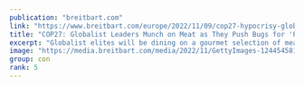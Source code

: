 ```yaml
---
publication: "breitbart.com"
link: "https://www.breitbart.com/europe/2022/11/09/cop27-hypocrisy-globalists-munch-down-on-meat-as-they-push-bug-diet-for-the-proles/"
title: "COP27: Globalist Leaders Munch on Meat as They Push Bugs for 'Proles'"
excerpt: "Globalist elites will be dining on a gourmet selection of meats, fish, and dairy at the UN's COP27 climate change conference in Egypt."
image: "https://media.breitbart.com/media/2022/11/GettyImages-1244545810-2-640x335.jpg"
group: con
rank: 5
---
```

